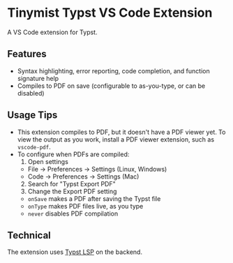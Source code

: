 # Tinymist Typst VS Code Extension

A VS Code extension for Typst.

## Features

- Syntax highlighting, error reporting, code completion, and function signature
  help
- Compiles to PDF on save (configurable to as-you-type, or can be disabled)

## Usage Tips

- This extension compiles to PDF, but it doesn't have a PDF viewer yet. To view
  the output as you work, install a PDF viewer extension, such as
  `vscode-pdf`.
- To configure when PDFs are compiled:
  1. Open settings
    - File -> Preferences -> Settings (Linux, Windows)
    - Code -> Preferences -> Settings (Mac)
  2. Search for "Typst Export PDF"
  3. Change the Export PDF setting
    - `onSave` makes a PDF after saving the Typst file
    - `onType` makes PDF files live, as you type
    - `never` disables PDF compilation

## Technical

The extension uses [Typst LSP](https://github.com/Myriad-Dreamin/tinymist) on the
backend.
